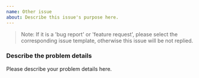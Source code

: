```yaml
---
name: Other issue
about: Describe this issue's purpose here.
---
```


> Note: If it is a 'bug report' or 'feature request', please select the corresponding issue template, otherwise this issue will be not replied. 

### Describe the problem details
Please describe your problem details here.
